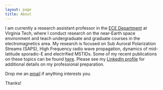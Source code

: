 ```yaml
---
layout: page
title: About
---
```


I am currently a research assistant professor in the [ECE Department](https://ece.vt.edu/) at Virginia Tech, where I conduct research on the near-Earth space environment and teach undergraduate and graduate courses in the electromagnetics area. My research is focused on Sub Auroral Polarization Streams (SAPS), High Frequency radio wave propagation, dynamics of mid-latitude sporadic-E and electrified MSTIDs. Some of my  recent publications on these topics can be found [here](https://scholar.google.com/citations?user=-7i6xcAAAAAJ&hl=en). Please see my [LinkedIn profile](http://www.linkedin.com/pub/bharat-kunduri/64/14a/9a0/) for additional details on my professional preparation.

Drop me an [email](mailto:bharatr@vt.edu) if anything interests you.

Thanks!
